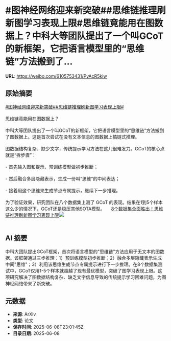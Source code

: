 # #图神经网络迎来新突破##思维链推理刷新图学习表现上限#思维链竟能用在图数据上？中科大等团队提出了一个叫GCoT的新框架，它把语言模型里的“思维链”方法搬到了...

**URL**: https://weibo.com/6105753431/PvAcR5kiw

## 原始摘要

<a href="https://m.weibo.cn/search?containerid=231522type%3D1%26t%3D10%26q%3D%23%E5%9B%BE%E7%A5%9E%E7%BB%8F%E7%BD%91%E7%BB%9C%E8%BF%8E%E6%9D%A5%E6%96%B0%E7%AA%81%E7%A0%B4%23&amp;extparam=%23%E5%9B%BE%E7%A5%9E%E7%BB%8F%E7%BD%91%E7%BB%9C%E8%BF%8E%E6%9D%A5%E6%96%B0%E7%AA%81%E7%A0%B4%23" data-hide=""><span class="surl-text">#图神经网络迎来新突破#</span></a><a href="https://m.weibo.cn/search?containerid=231522type%3D1%26t%3D10%26q%3D%23%E6%80%9D%E7%BB%B4%E9%93%BE%E6%8E%A8%E7%90%86%E5%88%B7%E6%96%B0%E5%9B%BE%E5%AD%A6%E4%B9%A0%E8%A1%A8%E7%8E%B0%E4%B8%8A%E9%99%90%23&amp;extparam=%23%E6%80%9D%E7%BB%B4%E9%93%BE%E6%8E%A8%E7%90%86%E5%88%B7%E6%96%B0%E5%9B%BE%E5%AD%A6%E4%B9%A0%E8%A1%A8%E7%8E%B0%E4%B8%8A%E9%99%90%23" data-hide=""><span class="surl-text">#思维链推理刷新图学习表现上限#</span></a><br><br>思维链竟能用在图数据上？<br><br>中科大等团队提出了一个叫GCoT的新框架，它把语言模型里的“思维链”方法搬到了图数据上。这是首次尝试在没有文本信息的图数据上搞链式推理。<br><br>图数据结构复杂、缺少文字，传统提示学习方法在这儿很难发力。GCoT的核心点就是“拆步骤”：<br><br>- 首先输入图和提示，预训练模型做初步推断；<br>    <br>- 然后融合多层隐藏表示，生成一份叫“思维”的中间表达；<br>    <br>- 接着用这个思维来生成节点专属提示，继续下一步推理。<br>    <br>为了验证效果，研究团队在八个数据集上测了 GCoT 的表现。结果在1到5个样本这么少的情况下，GCoT还是稳压其他SOTA模型。 <a href="https://weibo.com/ttarticle/p/show?id=2309405175273494020112" data-hide=""><span class="url-icon"><img style="width: 1rem;height: 1rem" src="https://h5.sinaimg.cn/upload/2015/09/25/3/timeline_card_small_article_default.png" referrerpolicy="no-referrer"></span><span class="surl-text">8个数据集全面胜出！思维链推理刷新图学习表现上限</span></a><img style="" src="https://tvax1.sinaimg.cn/large/006Fd7o3ly1i27x25yo00j30gw09iwfi.jpg" referrerpolicy="no-referrer"><br><br>

## AI 摘要

中科大团队提出GCoT框架，首次将语言模型的"思维链"方法应用于无文本的图数据。该框架通过三步推理：1）预训练模型初步推断；2）融合多层隐藏表示生成中间"思维"；3）利用该思维生成节点专属提示进行下一步推理。在8个数据集测试中，GCoT仅用1-5个样本就超越了现有最优模型，突破了图学习表现上限。这项研究解决了图数据结构复杂、缺乏文字信息导致的传统提示学习困难问题，为图神经网络带来了新突破。

## 元数据

- **来源**: ArXiv
- **类型**: 论文
- **保存时间**: 2025-06-08T23:01:45Z
- **目录日期**: 2025-06-08
